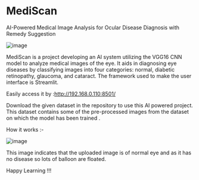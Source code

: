  # MediScan 
AI-Powered Medical Image Analysis for Ocular Disease Diagnosis with Remedy Suggestion

![image](https://github.com/user-attachments/assets/e040efe6-4ec0-4fad-b837-e61e4ea884c2)


MediScan is a project developing an AI system utilizing the VGG16 CNN model to analyze medical images of the eye. It aids in diagnosing eye diseases by classifying images into four categories: normal, diabetic retinopathy, glaucoma, and cataract. The framework used to make the user interface is Streamlit.

Easily access it by :http://192.168.0.110:8501/

Download the given dataset in the repository to use this AI powered project. This dataset contains some of the pre-processed images from the dataset on which the model has been trained .

How it works :-

![image](https://github.com/user-attachments/assets/6122021e-383b-4bca-8b4a-87706a4171a2)

This image indicates that the uploaded image is of normal eye and as it has no disease so lots of balloon are floated.


Happy Learning !!!

